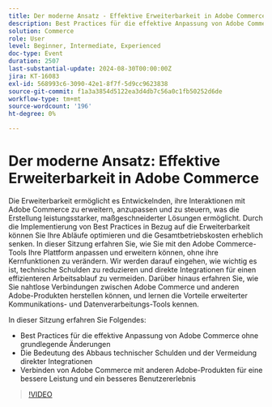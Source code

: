 ```yaml
---
title: Der moderne Ansatz - Effektive Erweiterbarkeit in Adobe Commerce
description: Best Practices für die effektive Anpassung von Adobe Commerce ohne grundlegende Änderungen Die Bedeutung der Reduzierung technischer Schwierigkeiten und der Vermeidung direkter Integrationen Wie kann Adobe Commerce mit anderen Adobe-Produkten verbunden werden, um die Leistung und das Benutzererlebnis zu verbessern?
solution: Commerce
role: User
level: Beginner, Intermediate, Experienced
doc-type: Event
duration: 2507
last-substantial-update: 2024-08-30T00:00:00Z
jira: KT-16083
exl-id: 568993c6-3090-42e1-8f7f-5d9cc9623838
source-git-commit: f1a3a3854d5122ea3d4db7c56a0c1fb50252d6de
workflow-type: tm+mt
source-wordcount: '196'
ht-degree: 0%

---
```


# Der moderne Ansatz: Effektive Erweiterbarkeit in Adobe Commerce

Die Erweiterbarkeit ermöglicht es Entwickelnden, ihre Interaktionen mit Adobe Commerce zu erweitern, anzupassen und zu steuern, was die Erstellung leistungsstarker, maßgeschneiderter Lösungen ermöglicht. Durch die Implementierung von Best Practices in Bezug auf die Erweiterbarkeit können Sie Ihre Abläufe optimieren und die Gesamtbetriebskosten erheblich senken. In dieser Sitzung erfahren Sie, wie Sie mit den Adobe Commerce-Tools Ihre Plattform anpassen und erweitern können, ohne ihre Kernfunktionen zu verändern. Wir werden darauf eingehen, wie wichtig es ist, technische Schulden zu reduzieren und direkte Integrationen für einen effizienteren Arbeitsablauf zu vermeiden. Darüber hinaus erfahren Sie, wie Sie nahtlose Verbindungen zwischen Adobe Commerce und anderen Adobe-Produkten herstellen können, und lernen die Vorteile erweiterter Kommunikations- und Datenverarbeitungs-Tools kennen.

In dieser Sitzung erfahren Sie Folgendes:

* Best Practices für die effektive Anpassung von Adobe Commerce ohne grundlegende Änderungen
* Die Bedeutung des Abbaus technischer Schulden und der Vermeidung direkter Integrationen
* Verbinden von Adobe Commerce mit anderen Adobe-Produkten für eine bessere Leistung und ein besseres Benutzererlebnis

>[!VIDEO](https://video.tv.adobe.com/v/3433147/?learn=on)
